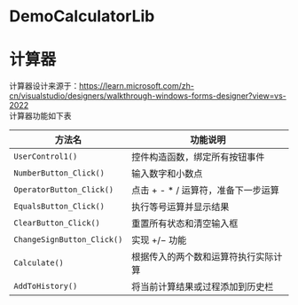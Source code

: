 # DemoCalculatorLib
# 计算器  
计算器设计来源于：https://learn.microsoft.com/zh-cn/visualstudio/designers/walkthrough-windows-forms-designer?view=vs-2022  
计算器功能如下表  

| 方法名                        | 功能说明                    |
| -------------------------- | ----------------------- |
| `UserControl1()`           | 控件构造函数，绑定所有按钮事件         |
| `NumberButton_Click()`     | 输入数字和小数点                |
| `OperatorButton_Click()`   | 点击 + - \* / 运算符，准备下一步运算 |
| `EqualsButton_Click()`     | 执行等号运算并显示结果             |
| `ClearButton_Click()`      | 重置所有状态和清空输入框            |
| `ChangeSignButton_Click()` | 实现 +/− 功能               |
| `Calculate()`              | 根据传入的两个数和运算符执行实际计算      |
| `AddToHistory()`           | 将当前计算结果或过程添加到历史栏        |
